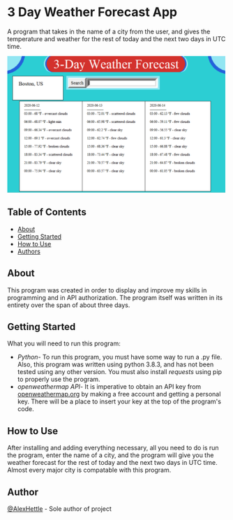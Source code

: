 # 3 Day Weather Forecast App
<p> A program that takes in the name of a city from the user, and gives the temperature and weather for the rest of today and the next two days in UTC time.
    <br> 
</p>
<img src="Pictures/Screenshot.PNG" width=500>

## Table of Contents
- [About](#about)
- [Getting Started](#getting_started)
- [How to Use](#usage)
- [Authors](#authors)
## About <a name = "about"></a>
This program was created in order to display and improve my skills in programming and in API authorization. The program itself was written in its entirety over the span of about three days.

## Getting Started <a name = "getting_started"></a>
What you will need to run this program:<br>
- <em>Python</em>- To run this program, you must have some way to run a .py file. Also, this program was written using python 3.8.3, and has not been tested using any other version. You must also install <em>requests</em> using pip to properly use the program.
- <em>openweathermap API</em>- It is imperative to obtain an API key from <a href="https://openweathermap.org/">openweathermap.org</a> by making a free account and getting a personal key. There will be a place to insert your key at the top of the program's code.
## How to Use <a name="usage"></a>
After installing and adding everything necessary, all you need to do is run the program, enter the name of a city, and the program will give you the weather forecast for the rest of today and the next two days in UTC time. Almost every major city is compatable with this program.
## Author <a name = "authors"></a>
[@AlexHettle](https://github.com/AlexHettle) - Sole author of project
